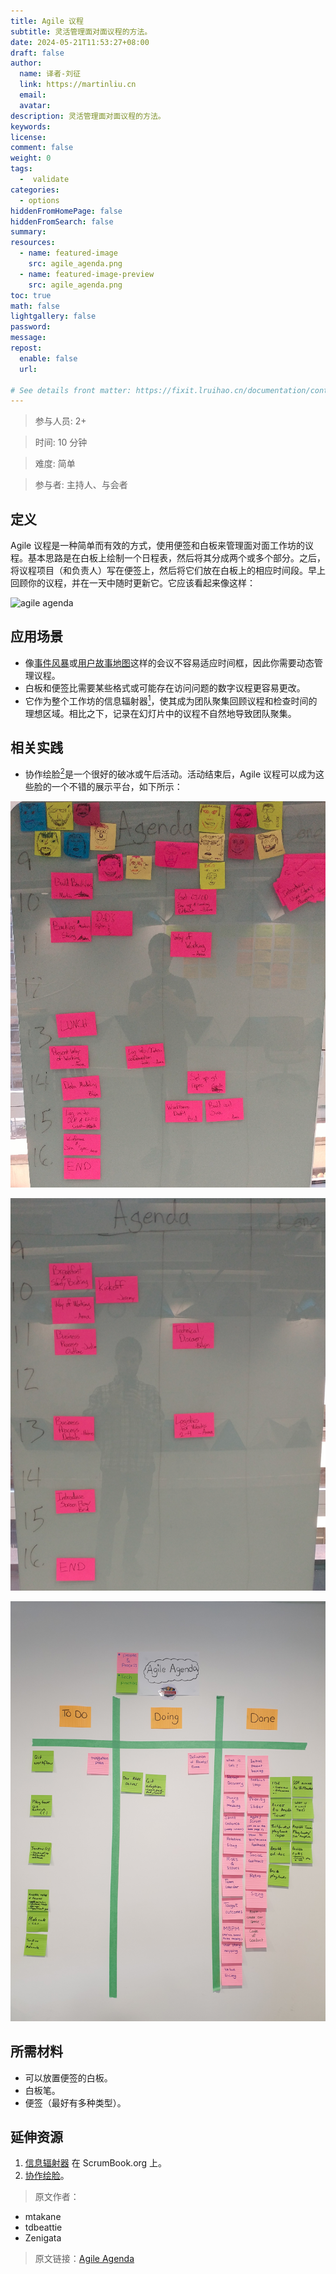```yaml
---
title: Agile 议程
subtitle: 灵活管理面对面议程的方法。
date: 2024-05-21T11:53:27+08:00
draft: false
author:
  name: 译者-刘征
  link: https://martinliu.cn
  email:
  avatar:
description: 灵活管理面对面议程的方法。
keywords:
license:
comment: false
weight: 0
tags:
  -  validate
categories:
  - options
hiddenFromHomePage: false
hiddenFromSearch: false
summary:
resources:
  - name: featured-image
    src: agile_agenda.png
  - name: featured-image-preview
    src: agile_agenda.png
toc: true
math: false
lightgallery: false
password:
message:
repost:
  enable: false
  url:

# See details front matter: https://fixit.lruihao.cn/documentation/content-management/introduction/#front-matter
---
```


<!--more-->

> 参与人员: 2+

> 时间: 10 分钟

> 难度: 简单

> 参与者: 主持人、与会者

## 定义

Agile 议程是一种简单而有效的方式，使用便签和白板来管理面对面工作坊的议程。基本思路是在白板上绘制一个日程表，然后将其分成两个或多个部分。之后，将议程项目（和负责人）写在便签上，然后将它们放在白板上的相应时间段。早上回顾你的议程，并在一天中随时更新它。它应该看起来像这样：

![agile agenda](/images/agile_agenda.png)

## 应用场景

* 像[事件风暴](/practice/event-storming/)或[用户故事地图](/practice/user-story-mapping/)这样的会议不容易适应时间框，因此你需要动态管理议程。
* 白板和便签比需要某些格式或可能存在访问问题的数字议程更容易更改。
* 它作为整个工作坊的信息辐射器[<sup>1</sup>](#footnote-1)，使其成为团队聚集回顾议程和检查时间的理想区域。相比之下，记录在幻灯片中的议程不自然地导致团队聚集。

## 相关实践

* 协作绘脸[<sup>2</sup>](#footnote-2)是一个很好的破冰或午后活动。活动结束后，Agile 议程可以成为这些脸的一个不错的展示平台，如下所示：

![agenda with faces](agenda_with_faces.png)

![agenda with faces](agile_agenda.png)

![agenda with faces](AgileAgenda.jpg)

## 所需材料

* 可以放置便签的白板。
* 白板笔。
* 便签（最好有多种类型）。

## 延伸资源

1. <a name="footnote-1"></a>[信息辐射器](http://scrumbook.org/value-stream/information-radiator.html) 在 ScrumBook.org 上。
2. <a name="footnote-2"></a>[协作绘脸](http://www.funretrospectives.com/collaborative-face-drawing/)。

> 原文作者：

* mtakane
* tdbeattie
* Zenigata

> 原文链接：[Agile Agenda](https://openpracticelibrary.com/practice/agile-agenda/)
